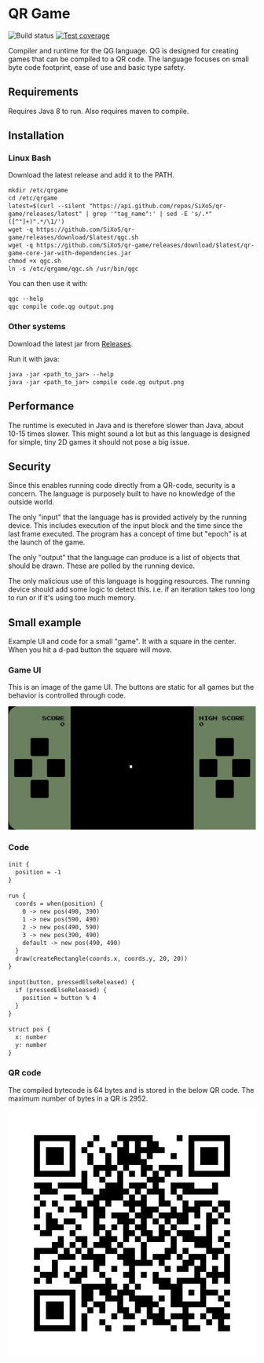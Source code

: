 # QR Game

![Build status](https://github.com/SiXoS/qr-game/actions/workflows/build.yml/badge.svg) [![Test coverage](https://codecov.io/gh/SiXoS/qr-game/branch/main/graph/badge.svg?token=R6BSPKGPXV)](https://codecov.io/gh/SiXoS/qr-game)

Compiler and runtime for the QG language. QG is designed for creating games that can be compiled to a QR code.
The language focuses on small byte code footprint, ease of use and basic type safety.

## Requirements

Requires Java 8 to run. Also requires maven to compile.

## Installation

### Linux Bash

Download the latest release and add it to the PATH.
```
mkdir /etc/qrgame
cd /etc/qrgame
latest=$(curl --silent "https://api.github.com/repos/SiXoS/qr-game/releases/latest" | grep '"tag_name":' | sed -E 's/.*"([^"]+)".*/\1/')
wget -q https://github.com/SiXoS/qr-game/releases/download/$latest/qgc.sh
wget -q https://github.com/SiXoS/qr-game/releases/download/$latest/qr-game-core-jar-with-dependencies.jar
chmod +x qgc.sh
ln -s /etc/qrgame/qgc.sh /usr/bin/qgc
```

You can then use it with:
```
qgc --help
qgc compile code.qg output.png
```

### Other systems

Download the latest jar from [Releases](https://github.com/SiXoS/qr-game/releases/).

Run it with java:
```
java -jar <path_to_jar> --help
java -jar <path_to_jar> compile code.qg output.png
```

## Performance

The runtime is executed in Java and is therefore slower than Java, about 10-15 times slower.
This might sound a lot but as this language is designed for simple, tiny 2D games it 
should not pose a big issue.

## Security

Since this enables running code directly from a QR-code, security is a concern. The language
is purposely built to have no knowledge of the outside world.

The only "input" that the language has is provided actively by the running device.
This includes execution of the input block and the time since the last frame
executed. The program has a concept of time but "epoch" is at the launch of the game.

The only "output" that the language can produce is a list of objects that should be
drawn. These are polled by the running device.

The only malicious use of this language is hogging resources. The running device should
add some logic to detect this. i.e. if an iteration takes too long to run or if it's using
too much memory.

## Small example
Example UI and code for a small "game". It with a square in the center. 
When you hit a d-pad button the square will move.

### Game UI
This is an image of the game UI. The buttons are static for all games but the behavior is controlled through code.

![Image of simple game UI](readme_resources/minimal_game_ui.jpg)

### Code

```
init {
  position = -1
}

run {
  coords = when(position) {
    0 -> new pos(490, 390)
    1 -> new pos(590, 490)
    2 -> new pos(490, 590)
    3 -> new pos(390, 490)
    default -> new pos(490, 490)
  }
  draw(createRectangle(coords.x, coords.y, 20, 20))
}

input(button, pressedElseReleased) {
  if (pressedElseReleased) {
    position = button % 4
  }
}

struct pos {
  x: number
  y: number
}
```

### QR code
The compiled bytecode is 64 bytes and is stored in the below QR code. The maximum number
of bytes in a QR is 2952.

![QR for the minimal game](readme_resources/minimal_game_qr.png)
